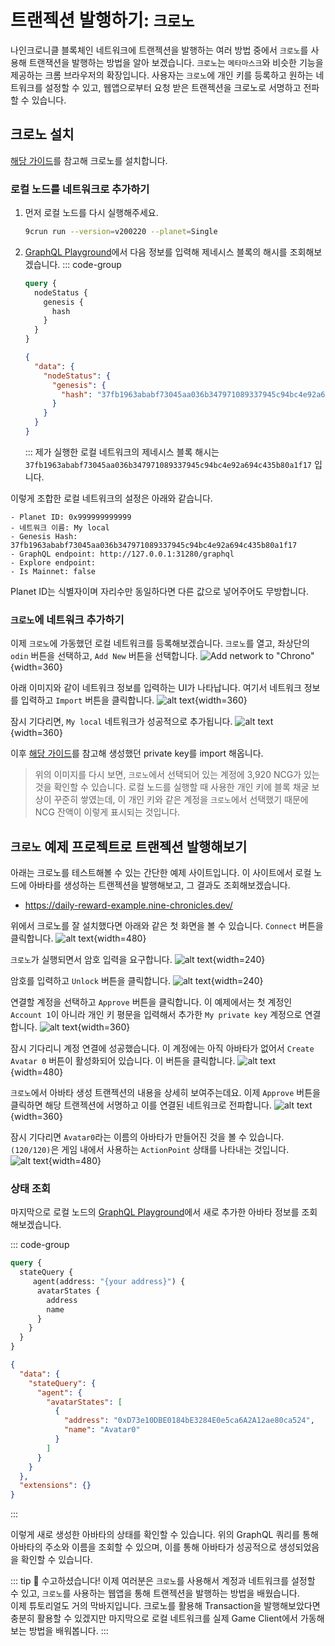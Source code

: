 # 트랜젝션 발행하기: `크로노`

나인크로니클 블록체인 네트워크에 트랜젝션을 발행하는 여러 방법 중에서 `크로노`를 사용해 트랜잭션을 발행하는 방법을 알아 보겠습니다. `크로노`는 `메타마스크`와 비슷한 기능을 제공하는 크롬 브라우저의 확장입니다. 사용자는 `크로노`에 개인 키를 등록하고 원하는 네트워크를 설정할 수 있고, 웹앱으로부터 요청 받은 트랜젝션을 크로노로 서명하고 전파할 수 있습니다.

## 크로노 설치
[해당 가이드](../../general/chrono/how-to-use-chrono)를 참고해 크로노를 설치합니다.

### 로컬 노드를 네트워크로 추가하기

1. 먼저 로컬 노드를 다시 실행해주세요.
    ```sh
    9crun run --version=v200220 --planet=Single
    ```
2. [GraphQL Playground](http://127.0.0.1:31280/ui/playground)에서 다음 정보를 입력해 제네시스 블록의 해시를 조회해보겠습니다.
    ::: code-group
    ```graphql [Query]
    query {
      nodeStatus {
        genesis {
          hash
        }
      }
    }
    ```
    ```json [Result]
    {
      "data": {
        "nodeStatus": {
          "genesis": {
            "hash": "37fb1963ababf73045aa036b347971089337945c94bc4e92a694c435b80a1f17"
          }
        }
      }
    }
    ```
    :::
    제가 실행한 로컬 네트워크의 제네시스 블록 해시는 `37fb1963ababf73045aa036b347971089337945c94bc4e92a694c435b80a1f17` 입니다.

이렇게 조합한 로컬 네트워크의 설정은 아래와 같습니다.
```
- Planet ID: 0x999999999999
- 네트워크 이름: My local
- Genesis Hash: 37fb1963ababf73045aa036b347971089337945c94bc4e92a694c435b80a1f17
- GraphQL endpoint: http://127.0.0.1:31280/graphql
- Explore endpoint:
- Is Mainnet: false
```

Planet ID는 식별자이며 자리수만 동일하다면 다른 값으로 넣어주어도 무방합니다.

### `크로노`에 네트워크 추가하기

이제 `크로노`에 가동했던 로컬 네트워크를 등록해보겠습니다. `크로노`를 열고, 좌상단의 `odin` 버튼을 선택하고, `Add New` 버튼을 선택합니다.
![Add network to "Chrono"](/images/en/guide/issue-transaction/issue-transaction-with-chrono/add-network.png){width=360}

아래 이미지와 같이 네트워크 정보를 입력하는 UI가 나타납니다. 여기서 네트워크 정보를 입력하고 `Import` 버튼을 클릭합니다.
![alt text](/images/en/guide/issue-transaction/issue-transaction-with-chrono/import-network-empty.png){width=360}

잠시 기다리면, `My local` 네트워크가 성공적으로 추가됩니다.
![alt text](/images/en/guide/issue-transaction/issue-transaction-with-chrono/my-local-network.png){width=360}

이후 [해당 가이드](../../general/chrono/how-to-use-chrono#register-private-key)를 참고해 생성했던 private key를 import 해옵니다.

> 위의 이미지를 다시 보면, `크로노`에서 선택되어 있는 계정에 3,920 NCG가 있는 것을 확인할 수 있습니다. 로컬 노드를 실행할 때 사용한 개인 키에 블록 채굴 보상이 꾸준히 쌓였는데, 이 개인 키와 같은 계정을 `크로노`에서 선택했기 때문에 NCG 잔액이 이렇게 표시되는 것입니다.

## `크로노` 예제 프로젝트로 트랜젝션 발행해보기

아래는 크로노를 테스트해볼 수 있는 간단한 예제 사이트입니다. 이 사이트에서 로컬 노드에 아바타를 생성하는 트랜젝션을 발행해보고, 그 결과도 조회해보겠습니다.

- https://daily-reward-example.nine-chronicles.dev/

위에서 크로노를 잘 설치했다면 아래와 같은 첫 화면을 볼 수 있습니다. `Connect` 버튼을 클릭합니다.
![alt text](/images/en/guide/issue-transaction/issue-transaction-with-chrono/image.png){width=480}

`크로노`가 실행되면서 암호 입력을 요구합니다.
![alt text](/images/en/guide/issue-transaction/issue-transaction-with-chrono/image-1.png){width=240}

암호를 입력하고 `Unlock` 버튼을 클릭합니다.
![alt text](/images/en/guide/issue-transaction/issue-transaction-with-chrono/image-2.png){width=240}

연결할 계정을 선택하고 `Approve` 버튼을 클릭합니다. 이 예제에서는 첫 계정인 `Account 1`이 아니라 개인 키 평문을 입력해서 추가한 `My private key` 계정으로 연결합니다.
![alt text](/images/en/guide/issue-transaction/issue-transaction-with-chrono/image-3.png){width=360}

잠시 기다리니 계정 연결에 성공했습니다. 이 계정에는 아직 아바타가 없어서 `Create Avatar 0` 버튼이 활성화되어 있습니다. 이 버튼을 클릭합니다.
![alt text](/images/en/guide/issue-transaction/issue-transaction-with-chrono/image-4.png){width=480}

`크로노`에서 아바타 생성 트랜젝션의 내용을 상세히 보여주는데요. 이제 `Approve` 버튼을 클릭하면 해당 트랜젝션에 서명하고 이를 연결된 네트워크로 전파합니다.
![alt text](/images/en/guide/issue-transaction/issue-transaction-with-chrono/image-5.png){width=360}

잠시 기다리면 `Avatar0`라는 이름의 아바타가 만들어진 것을 볼 수 있습니다. `(120/120)`은 게임 내에서 사용하는 `ActionPoint` 상태를 나타내는 것입니다.
![alt text](/images/en/guide/issue-transaction/issue-transaction-with-chrono/image-6.png "Title"){width=480}

### 상태 조회

마지막으로 로컬 노드의 [GraphQL Playground](http://127.0.0.1:31280/ui/playground)에서 새로 추가한 아바타 정보를 조회해보겠습니다.

::: code-group
```graphql [Query]
query {
  stateQuery {
     agent(address: "{your address}") {
      avatarStates {
        address
        name
      }
    }
  }
}
```
```json [Result]
{
  "data": {
    "stateQuery": {
      "agent": {
        "avatarStates": [
          {
            "address": "0xD73e10DBE0184bE3284E0e5ca6A2A12ae80ca524",
            "name": "Avatar0"
          }
        ]
      }
    }
  },
  "extensions": {}
}
```
:::

이렇게 새로 생성한 아바타의 상태를 확인할 수 있습니다. 위의 GraphQL 쿼리를 통해 아바타의 주소와 이름을 조회할 수 있으며, 이를 통해 아바타가 성공적으로 생성되었음을 확인할 수 있습니다.

::: tip :tada:
수고하셨습니다! 이제 여러분은 `크로노`를 사용해서 계정과 네트워크를 설정할 수 있고, `크로노`를 사용하는 웹앱을 통해 트랜젝션을 발행하는 방법을 배웠습니다.  
이제 튜토리얼도 거의 막바지입니다. 크로노를 활용해 Transaction을 발행해보았다면 충분히 활용할 수 있겠지만 마지막으로 로컬 네트워크를 실제 Game Client에서 가동해보는 방법을 배워봅니다.
:::
